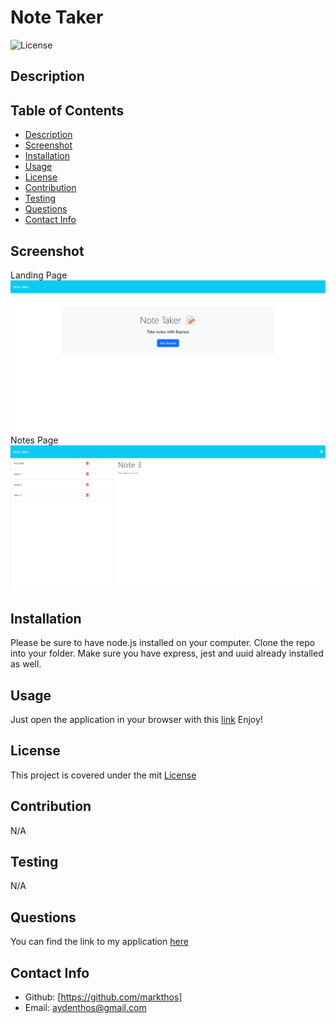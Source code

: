 # Note Taker

  ![License](https://img.shields.io/badge/license-MIT-blue.svg)

  ## Description
  

  ## Table of Contents
  - [Description](#description)
  - [Screenshot](#screenshot)
  - [Installation](#installation)
  - [Usage](#usage)
  - [License](#license)
  - [Contribution](#contribution)
  - [Testing](#test)
  - [Questions](#questions)
  - [Contact Info](#contact-info)

  ## Screenshot
  Landing Page
  <img src="public/assets/images/screencapture-mt-note-taker-landing-page.png">
  Notes Page
  <img src="public/assets/images/screencapture-mt-note-taker-notes-page.png">
  
  ## Installation
  Please be sure to have node.js installed on your computer.  Clone the repo into your folder.  Make sure you have express, jest and uuid already installed as well.

  ## Usage
  Just open the application in your browser with this [link](https://mt-note-taker-7ef9bb46c97a.herokuapp.com/) Enjoy!
  
  ## License
  This project is covered under the mit [License](https://opensource.org/licenses/MIT)

  ## Contribution
  N/A

  ## Testing
  N/A

  ## Questions
  You can find the link to my application [here](https://mt-note-taker-7ef9bb46c97a.herokuapp.com/)
  
  ## Contact Info
  - Github: [https://github.com/markthos]
  - Email: aydenthos@gmail.com
